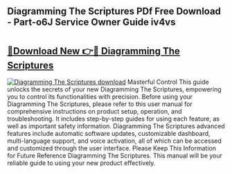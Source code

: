 ## Diagramming The Scriptures PDf Free Download - Part-o6J Service Owner Guide iv4vs

# <h2><a href="http://dfox5e.blite.top/?on=Diagramming+The+Scriptures">🔗Download New 👉🔴 Diagramming The Scriptures</a></h2>

[![Diagramming The Scriptures download](https://i.imgur.com/lujVjoI.png)](http://dfox5e.blite.top/?on=Diagramming+The+Scriptures)
Masterful Control This guide unlocks the secrets of your new Diagramming The Scriptures, empowering you to control its functionalities with precision. Before using your Diagramming The Scriptures, please refer to this user manual for comprehensive instructions on product setup, operation, and troubleshooting. It includes step-by-step guides for using each feature, as well as important safety information. Diagramming The Scriptures advanced features include automatic software updates, customizable dashboard, multi-language support, and voice activation, all of which can be accessed and customized through the user interface. Please Keep This Information for Future Reference Diagramming The Scriptures. This manual will be your reliable guide to using your new product effectively.
